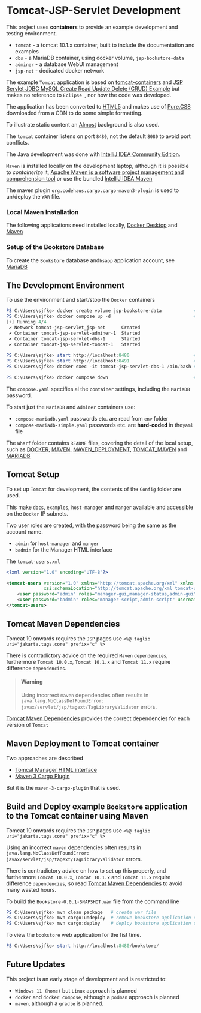 # Tomcat-JSP-Servlet Development

This project uses **containers** to provide an example development and testing environment.

* ``tomcat`` - a tomcat 10.1.x container, built to include the documentation and examples
* ``dbs`` - a MariaDB container, using docker volume, ``jsp-bookstore-data``
* ``adminer`` - a database WebUI management
* ``jsp-net`` - dedicated docker network

The example ``Tomcat`` application is based
on [tomcat-containers](https://github.com/sjfke/tomcat-containers/blob/main/README.md) and
[JSP Servlet JDBC MySQL Create Read Update Delete (CRUD) Example](https://www.codejava.net/coding/jsp-servlet-jdbc-mysql-create-read-update-delete-crud-example)
but makes no reference to ``Eclipse ``, nor how the code was developed.

The application has been converted to [HTML5](https://www.w3docs.com/learn-html/html5-introduction.html)
and makes use of [Pure.CSS](https://pure-css.github.io/) downloaded from a CDN to do some simple formatting.

To illustrate static content an [Almost](https://cssgradient.io/gradient-backgrounds/) background is also used.

The ``tomcat`` container listens on port ``8480``, not the default ``8080`` to avoid port conflicts.

The Java development was done with [IntelliJ IDEA Community Edition](https://www.jetbrains.com/idea/download).

``Maven`` is installed locally on the development laptop, although it is possible to *containerize*
it, [Apache Maven is a software project management and comprehension tool](https://hub.docker.com/_/maven) or use
the bundled [IntelliJ IDEA Maven](https://www.jetbrains.com/help/idea/maven-support.html)

The maven plugin ``org.codehaus.cargo.cargo-maven3-plugin`` is used to un/deploy the ``WAR`` file.

### Local Maven Installation

The following applications need installed locally, [Docker Desktop](./Wharf/DOCKER.md) and [Maven](Wharf/MAVEN.md)

### Setup of the Bookstore Database

To create the ``Bookstore`` database and``bsapp`` application account, see [MariaDB](./Wharf/MARIADB.md)

## The Development Environment

To use the environment and start/stop the ``Docker`` containers

```powershell
PS C:\Users\sjfke> docker create volume jsp-bookstore-data            # MariaDB persistent volume 
PS C:\Users\sjfke> docker compose up -d                               # Start the containers
[+] Running 4/4
 ✔ Network tomcat-jsp-servlet_jsp-net      Created                                                                                                                                                                                               0.1s 
 ✔ Container tomcat-jsp-servlet-adminer-1  Started                                                                                                                                                                                               0.7s 
 ✔ Container tomcat-jsp-servlet-dbs-1      Started                                                                                                                                                                                               0.6s 
 ✔ Container tomcat-jsp-servlet-tomcat-1   Started        
 
PS C:\Users\sjfke> start http://localhost:8480                        # Tomcat; Manager u:admin p:admin
PS C:\Users\sjfke> start http://localhost:8491                        # Adminer u:root, p:r00tpa55
PS C:\Users\sjfke> docker exec -it tomcat-jsp-servlet-dbs-1 /bin/bash # Login to MariaDB container

PS C:\Users\sjfke> docker compose down                                # shutdown the containers
```

The ``compose.yaml`` specifies al the ``container`` settings, including the ``MariaDB`` password.

To start just the ``MariaDB`` and ``Adminer`` containers use:

* ``compose-mariadb.yaml`` passwords etc. are read from ``env`` folder
* ``compose-mariadb-simple.yaml`` passwords etc. are **hard-coded** in the``yaml`` file

The ``Wharf`` folder contains ``README`` files, covering the detail of the local setup, such
as [DOCKER](./Wharf/DOCKER.md),
[MAVEN](./Wharf/MAVEN.md), [MAVEN_DEPLOYMENT](./Wharf/MAVEN_DEPLOYMENT.md), [TOMCAT_MAVEN](./Wharf/TOMCAT_MAVEN.md)
and [MARIADB](./Wharf/MARIADB.md)

## Tomcat Setup

To set up ``Tomcat`` for development, the contents of the ``Config`` folder are used.

This make ``docs``, ``examples``, ``host-manager`` and ``manger`` available and accessible on the ``Docker`` IP subnets.

Two user roles are created, with the password being the same as the account name.

* ``admin`` for ``host-manager`` and ``manger``
* ``badmin`` for the Manager HTML interface

The ``tomcat-users.xml``

```xml
<?xml version="1.0" encoding="UTF-8"?>

<tomcat-users version="1.0" xmlns="http://tomcat.apache.org/xml" xmlns:xsi="http://www.w3.org/2001/XMLSchema-instance"
              xsi:schemaLocation="http://tomcat.apache.org/xml tomcat-users.xsd">
    <user password="admin" roles="manager-gui,manager-status,admin-gui" username="admin"/>
    <user password="badmin" roles="manager-script,admin-script" username="badmin"/>
</tomcat-users>
```

## Tomcat Maven Dependencies

Tomcat 10 onwards requires the ``JSP`` pages use ``<%@ taglib uri="jakarta.tags.core" prefix="c" %>``

There is contradictory advice on the required ``Maven`` ``dependencies``, furthermore ``Tomcat 10.0.x``,
``Tomcat 10.1.x`` and ``Tomcat 11.x`` require
difference ``dependencies``.

> #### Warning
>
> Using incorrect ``maven``  dependencies often results in
``java.lang.NoClassDefFoundError: javax/servlet/jsp/tagext/TagLibraryValidator`` errors.

[Tomcat Maven Dependencies](./Wharf/TOMCAT_MAVEN.md) provides the correct dependencies for each version of ``Tomcat``

## Maven Deployment to Tomcat container

Two approaches are described

* [Tomcat Manager HTML interface](./Wharf/MAVEN_DEPLOYMENT.md#tomcat-manager-html-interface)
* [Maven 3 Cargo Plugin](./Wharf/MAVEN_DEPLOYMENT.md#maven-3-cargo-plugin)

But it is the ``maven-3-cargo-plugin`` that is used.

## Build and Deploy example ``Bookstore`` application to the Tomcat container using Maven

Tomcat 10 onwards requires the ``JSP`` pages use ``<%@ taglib uri="jakarta.tags.core" prefix="c" %>``

Using an incorrect ``maven``  dependencies often results in
``java.lang.NoClassDefFoundError: javax/servlet/jsp/tagext/TagLibraryValidator`` errors.

There is contradictory advice on how to set up this properly, and furthermore ``Tomcat 10.0.x``, ``Tomcat 10.1.x`` and
``Tomcat 11.x`` require difference ``dependencies``, so read [Tomcat Maven Dependencies](./Wharf/TOMCAT_MAVEN.md) to
avoid many wasted hours.

To build the `Bookstore-0.0.1-SNAPSHOT.war` file from the command line

```powershell
PS C:\Users\sjfke> mvn clean package   # create war file
PS C:\Users\sjfke> mvn cargo:undeploy  # remove bookstore application on tomcat container
PS C:\Users\sjfke> mvn cargo:deploy    # deploy bookstore application on tomcat container
```

To view the ``bookstore`` web application for the fist time.

```powershell
PS C:\Users\sjfke> start http://localhost:8480/bookstore/
```

## Future Updates

This project is an early stage of development and is restricted to:

* ``Windows 11 (home)`` but ``Linux`` approach is planned
* ``docker`` and ``docker compose``, although a ``podman`` approach is planned
* ``maven``, although a ``gradle`` is planned.
